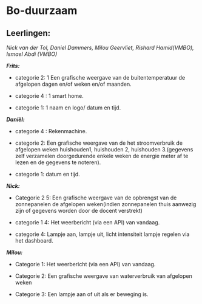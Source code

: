 # Bo-duurzaam

## Leerlingen:

*Nick van der Tol,
Daniel Dammers,
Milou Geervliet,
Rishard Hamid(VMBO),
Ismael Abdi (VMBO)*

***Frits:***


- categorie 2: 1 Een grafische weergave van de buitentemperatuur de afgelopen dagen en/of weken en/of maanden.


- categorie 4 : 1 smart home.


- categorie 1: 1 naam en logo/ datum en tijd.

 
***Daniël:***
- categorie 4 : Rekenmachine.
  
- categorie 2: Een grafische weergave van de het stroomverbruik de afgelopen weken huishouden1, huishouden 2, huishouden 3.(gegevens zelf verzamelen doorgedurende enkele weken de energie meter af te lezen en de gegevens te noteren).


- categorie 1: datum en tijd.

 
***Nick:***
- Categorie 2 5: Een grafische weergave van de opbrengst van de zonnepanelen de afgelopen weken(indien zonnepanelen thuis aanwezig zijn of gegevens worden door de docent verstrekt)


- categorie 1 4: Het weerbericht (via een API) van vandaag.

- categorie 4: Lampje aan, lampje uit, licht intensiteit lampje regelen via het dashboard.

***Milou:*** 
- Categorie 1: Het weerbericht (via een API) van vandaag.

- Categorie 2: Een grafische weergave van waterverbruik van afgelopen weken
  
- Categorie 3: Een lampje aan of uit als er beweging is.